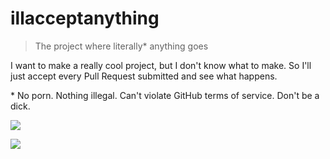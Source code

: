 # illacceptanything

> The project where literally* anything goes

I want to make a really cool project, but I don't know what to make. So I'll just accept
every Pull Request submitted and see what happens.

\* No porn. Nothing illegal. Can't violate GitHub terms of service. Don't be a dick.

![](https://i.imgur.com/ehUtz.gif)

![](http://i.imgur.com/F2zh7G4.gif)
